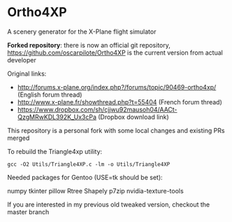 # Ortho4XP
A scenery generator for the X-Plane flight simulator

**Forked repository**: there is now an official git repository, https://github.com/oscarpilote/Ortho4XP is the current version from actual developer

Original links:
* http://forums.x-plane.org/index.php?/forums/topic/90469-ortho4xp/ (English forum thread)
* http://www.x-plane.fr/showthread.php?t=55404 (French forum thread)
* https://www.dropbox.com/sh/cjjwu92mausoh04/AACt-QzgMRwKDL392K_Ux3cPa (Dropbox download link)

This repository is a personal fork with some local changes and existing PRs merged

To rebuild the Triangle4xp utility:
```shell
gcc -O2 Utils/Triangle4XP.c -lm -o Utils/Triangle4XP
```

Needed packages for Gentoo (USE=tk should be set):

numpy tkinter pillow Rtree Shapely p7zip nvidia-texture-tools

If you are interested in my previous old tweaked version, checkout the master branch
